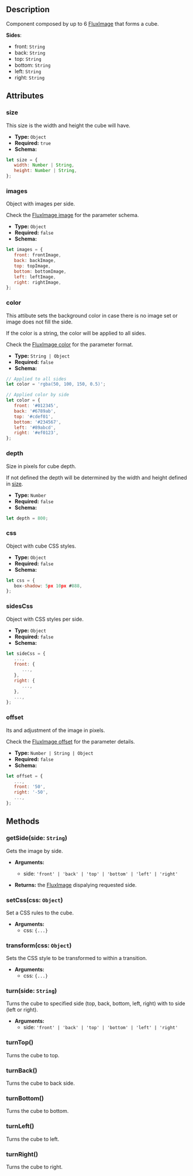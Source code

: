 ---
---

## Description

Component composed by up to 6 [FluxImage](flux-image) that forms a cube.

**Sides**:
- front: `String`
- back: `String`
- top: `String`
- bottom: `String`
- left: `String`
- right: `String`

## Attributes

### size

This size is the width and height the cube will have.

- **Type:** `Object`
- **Required:** `true`
- **Schema:**
``` js
let size = {
   width: Number | String,
   height: Number | String,
};
```

### images

Object with images per side.

Check the [FluxImage image](flux-image#image) for the parameter schema.

- **Type:** `Object`
- **Required:** `false`
- **Schema:**
``` js
let images = {
   front: frontImage,
   back: backImage,
   top: topImage,
   bottom: bottomImage,
   left: leftImage,
   right: rightImage,
};
```

### color

This attibute sets the background color in case there is no image set or image does not fill the side.

If the color is a string, the color will be applied to all sides.

Check the [FluxImage color](flux-image#color) for the parameter format.

- **Type:** `String | Object`
- **Required:** `false`
- **Schema:**
``` js
// Applied to all sides
let color = 'rgba(50, 100, 150, 0.5)';

// Applied color by side
let color = {
   front: '#012345',
   back: '#6789ab',
   top: '#cdef01',
   bottom: '#234567',
   left: '#89abcd',
   right: '#ef0123',
};
```

### depth

Size in pixels for cube depth.

If not defined the depth will be determined by the width and height defined in [size](#size).

- **Type:** `Number`
- **Required:** `false`
- **Schema:**
``` js
let depth = 800;
```

### css

Object with cube CSS styles.

- **Type:** `Object`
- **Required:** `false`
- **Schema:**
``` js
let css = {
   box-shadow: 5px 10px #888,
};
```

### sidesCss

Object with CSS styles per side.

- **Type:** `Object`
- **Required:** `false`
- **Schema:**
``` js
let sideCss = {
   ...,
   front: {
      ...,
   },
   right: {
      ...,
   },
   ...,
};
```

### offset

Its and adjustment of the image in pixels.

Check the [FluxImage offset](flux-image#offset) for the parameter details.

- **Type:** `Number | String | Object`
- **Required:** `false`
- **Schema:**
``` js
let offset = {
   ...,
   front: '50',
   right: '-50',
   ...,
};
```

## Methods

### getSide(side: `String`)

Gets the image by side.

- **Arguments:**
   - side: `'front' | 'back' | 'top' | 'bottom' | 'left' | 'right'`

- **Returns:** the [FluxImage](flux-image) dispalying requested side.

### setCss(css: `Object`)

Set a CSS rules to the cube.

- **Arguments:** 
   - css: `{...}`

### transform(css: `Object`)

Sets the CSS style to be transformed to within a transition.

- **Arguments:** 
   - css: `{...}`

### turn(side: `String`)

Turns the cube to specified side (top, back, bottom, left, right) with to side (left or right).

- **Arguments:**
   - side: `'front' | 'back' | 'top' | 'bottom' | 'left' | 'right'`

### turnTop()

Turns the cube to top.

### turnBack()

Turns the cube to back side.

### turnBottom()

Turns the cube to bottom.

### turnLeft()

Turns the cube to left.

### turnRight()

Turns the cube to right.
